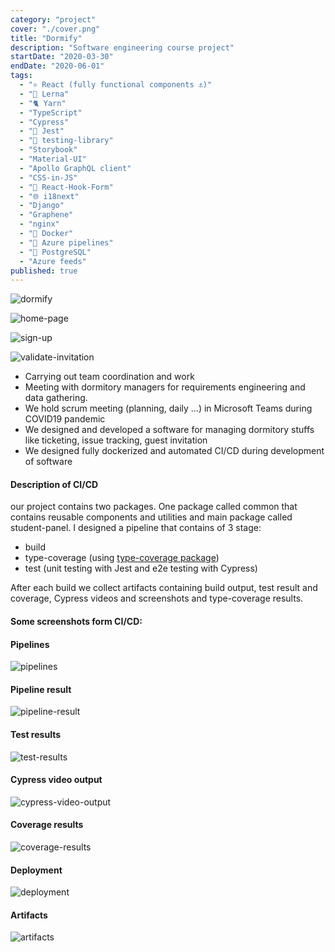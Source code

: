 ```yaml
---
category: "project"
cover: "./cover.png"
title: "Dormify"
description: "Software engineering course project"
startDate: "2020-03-30"
endDate: "2020-06-01"
tags:
  - "⚛ React (fully functional components ⚓)"
  - "🐍 Lerna"
  - "🐈 Yarn"
  - "TypeScript"
  - "Cypress"
  - "👢 Jest"
  - "🐙 testing-library"
  - "Storybook"
  - "Material-UI"
  - "Apollo GraphQL client"
  - "CSS-in-JS"
  - "📄 React-Hook-Form"
  - "🌐 i18next"
  - "Django"
  - "Graphene"
  - "nginx"
  - "🐳 Docker"
  - "🚀 Azure pipelines"
  - "🐘 PostgreSQL"
  - "Azure feeds"
published: true
---
```


![dormify](./cover.png)

![home-page](./home-page2.png)

![sign-up](./sign-up.png)

![validate-invitation](./validate-invitation.png)

- Carrying out team coordination and work
- Meeting with dormitory managers for requirements engineering and data gathering.
- We hold scrum meeting (planning, daily ...) in Microsoft Teams during COVID19 pandemic
- We designed and developed a software for managing dormitory stuffs like ticketing, issue tracking, guest invitation
- We designed fully dockerized and automated CI/CD during development of software

#### Description of CI/CD

our project contains two packages. One package called common that contains reusable components
and utilities and main package called student-panel.
I designed a pipeline that contains of 3 stage:

- build
- type-coverage (using [type-coverage package](https://github.com/plantain-00/type-coverage))
- test (unit testing with Jest and e2e testing with Cypress)

After each build we collect artifacts containing build output, test result and coverage,
Cypress videos and screenshots and type-coverage results.

#### Some screenshots form CI/CD:

#### Pipelines

![pipelines](./pipelines.png)

#### Pipeline result

![pipeline-result](./pipeline-result.png)

#### Test results

![test-results](./test-results.png)

#### Cypress video output

![cypress-video-output](./cypress-video-output.png)

#### Coverage results

![coverage-results](./coverage-results.png)

#### Deployment

![deployment](./deployment.png)

#### Artifacts

![artifacts](./artifacts.png)
